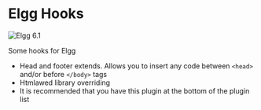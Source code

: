 Elgg Hooks
===============================
![Elgg 6.1](https://img.shields.io/badge/Elgg-6.1-purple.svg?style=flat-square)

Some hooks for Elgg

* Head and footer extends. Allows you to insert any code between ```<head>``` and/or before ```</body>``` tags
* Htmlawed library overriding
* It is recommended that you have this plugin at the bottom of the plugin list

